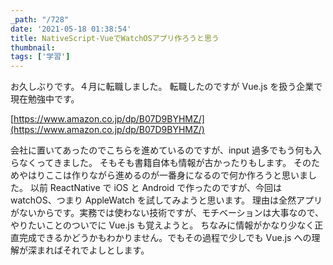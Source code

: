 ```yaml
---
_path: "/728"
date: '2021-05-18 01:38:54'
title: NativeScript-VueでWatchOSアプリ作ろうと思う
thumbnail:
tags: ['学習']
---
```

お久しぶりです。４月に転職しました。
転職したのですが Vue.js を扱う企業で現在勉強中です。

[https://www.amazon.co.jp/dp/B07D9BYHMZ/](https://www.amazon.co.jp/dp/B07D9BYHMZ/)

会社に置いてあったのでこちらを進めているのですが、input 過多でもう何も入らなくってきました。
そもそも書籍自体も情報が古かったりもします。
そのためやはりここは作りながら進めるのが一番身になるので何か作ろうと思いました。
以前 ReactNative で iOS と Android で作ったのですが、今回は watchOS、つまり AppleWatch を試してみようと思います。
理由は全然アプリがないからです。実務では使わない技術ですが、モチベーションは大事なので、やりたいことのついでに Vue.js も覚えようと。
ちなみに情報がかなり少なく正直完成できるかどうかもわかりません。でもその過程で少しでも Vue.js への理解が深まればそれでよしとします。
